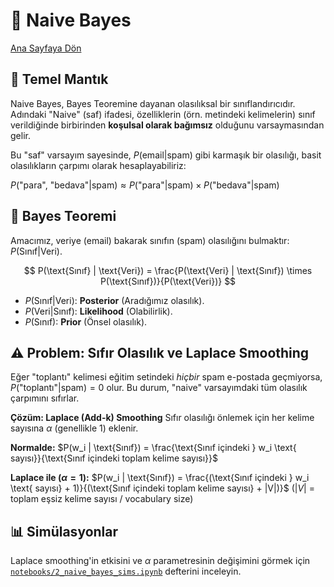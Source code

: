 # 🎲 Naive Bayes

[Ana Sayfaya Dön](../README.md)

## 🤔 Temel Mantık

Naive Bayes, Bayes Teoremine dayanan olasılıksal bir sınıflandırıcıdır. Adındaki "Naive" (saf) ifadesi, özelliklerin (örn. metindeki kelimelerin) sınıf verildiğinde birbirinden **koşulsal olarak bağımsız** olduğunu varsaymasından gelir.

Bu "saf" varsayım sayesinde, $P(\text{email} | \text{spam})$ gibi karmaşık bir olasılığı, basit olasılıkların çarpımı olarak hesaplayabiliriz:

$P(\text{"para", "bedava"} | \text{spam}) \approx P(\text{"para"} | \text{spam}) \times P(\text{"bedava"} | \text{spam})$

## 🧮 Bayes Teoremi

Amacımız, veriye (email) bakarak sınıfın (spam) olasılığını bulmaktır: $P(\text{Sınıf} | \text{Veri})$.

$$
P(\text{Sınıf} | \text{Veri}) = \frac{P(\text{Veri} | \text{Sınıf}) \times P(\text{Sınıf})}{P(\text{Veri})}
$$

* $P(\text{Sınıf} | \text{Veri})$: **Posterior** (Aradığımız olasılık).
* $P(\text{Veri} | \text{Sınıf})$: **Likelihood** (Olabilirlik).
* $P(\text{Sınıf})$: **Prior** (Önsel olasılık).

## ⚠️ Problem: Sıfır Olasılık ve Laplace Smoothing

Eğer "toplantı" kelimesi eğitim setindeki *hiçbir* spam e-postada geçmiyorsa, $P(\text{"toplantı"} | \text{spam}) = 0$ olur. Bu durum, "naive" varsayımdaki tüm olasılık çarpımını sıfırlar.

**Çözüm: Laplace (Add-k) Smoothing**
Sıfır olasılığı önlemek için her kelime sayısına $\alpha$ (genellikle 1) eklenir.

**Normalde:**
$P(w_i | \text{Sınıf}) = \frac{\text{Sınıf içindeki } w_i \text{ sayısı}}{\text{Sınıf içindeki toplam kelime sayısı}}$

**Laplace ile ($\alpha=1$):**
$P(w_i | \text{Sınıf}) = \frac{(\text{Sınıf içindeki } w_i \text{ sayısı} + 1)}{(\text{Sınıf içindeki toplam kelime sayısı} + |V|)}$
($|V|$ = toplam eşsiz kelime sayısı / vocabulary size)

## 📊 Simülasyonlar

Laplace smoothing'in etkisini ve $\alpha$ parametresinin değişimini görmek için [`notebooks/2_naive_bayes_sims.ipynb`](../notebooks/2_naive_bayes_sims.ipynb) defterini inceleyin.
